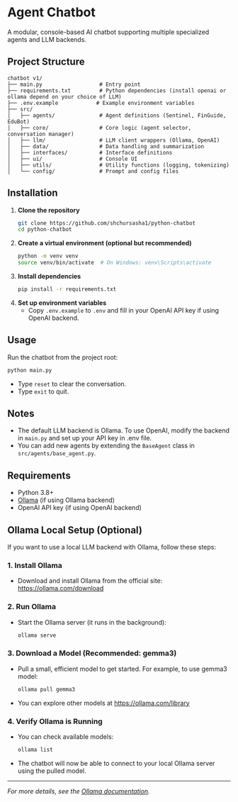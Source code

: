 # Agent Chatbot

A modular, console-based AI chatbot supporting multiple specialized agents and LLM backends.

## Project Structure
```
chatbot v1/
├── main.py                  # Entry point
├── requirements.txt         # Python dependencies (install openai or ollama depend on your choice of LLM)
├── .env.example            # Example environment variables
├── src/
│   ├── agents/              # Agent definitions (Sentinel, FinGuide, EduBot)
│   ├── core/                # Core logic (agent selector, conversation manager)
│   ├── llm/                 # LLM client wrappers (Ollama, OpenAI)
│   ├── data/                # Data handling and summarization
│   ├── interfaces/          # Interface definitions
│   ├── ui/                  # Console UI
│   ├── utils/               # Utility functions (logging, tokenizing)
│   └── config/              # Prompt and config files
```

## Installation
1. **Clone the repository**
   ```bash
   git clone https://github.com/shchursasha1/python-chatbot
   cd python-chatbot
   ```
2. **Create a virtual environment (optional but recommended)**
   ```bash
   python -m venv venv
   source venv/bin/activate  # On Windows: venv\Scripts\activate
   ```
3. **Install dependencies**
   ```bash
   pip install -r requirements.txt
   ```
4. **Set up environment variables**
   - Copy `.env.example` to `.env` and fill in your OpenAI API key if using OpenAI backend.

## Usage
Run the chatbot from the project root:
```bash
python main.py
```

- Type `reset` to clear the conversation.
- Type `exit` to quit.

## Notes
- The default LLM backend is Ollama. To use OpenAI, modify the backend in `main.py` and set up your API key in .env file.
- You can add new agents by extending the `BaseAgent` class in `src/agents/base_agent.py`.

## Requirements
- Python 3.8+
- [Ollama](https://ollama.com/) (if using Ollama backend)
- OpenAI API key (if using OpenAI backend)

## Ollama Local Setup (Optional)
If you want to use a local LLM backend with Ollama, follow these steps:

### 1. Install Ollama
- Download and install Ollama from the official site: https://ollama.com/download

### 2. Run Ollama
- Start the Ollama server (it runs in the background):
  ```bash
  ollama serve
  ```

### 3. Download a Model (Recommended: gemma3)
- Pull a small, efficient model to get started. For example, to use gemma3 model:
  ```bash
  ollama pull gemma3
  ```
- You can explore other models at https://ollama.com/library

### 4. Verify Ollama is Running
- You can check available models:
  ```bash
  ollama list
  ```
- The chatbot will now be able to connect to your local Ollama server using the pulled model.

---
*For more details, see the [Ollama documentation](https://github.com/ollama/ollama/blob/main/docs/README.md).*
